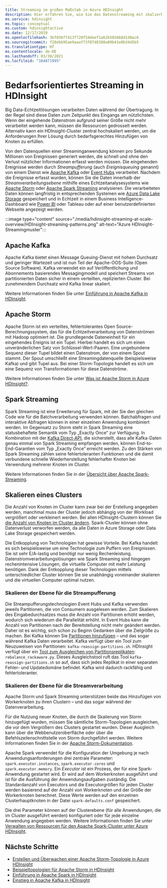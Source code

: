 ```yaml
---
title: Streaming im großen Maßstab in Azure HDInsight
description: Hier erfahren Sie, wie Sie das Datenstreaming mit skalierbaren Apache-Clustern in Azure HDInsight verwenden.
ms.service: hdinsight
ms.topic: conceptual
ms.custom: hdinsightactive
ms.date: 12/17/2019
ms.openlocfilehash: 3bf036ff413f720f54deef1a62b502668d1d8ac6
ms.sourcegitcommit: f28ebb95ae9aaaff3f87d8388a09b41e0b3445b5
ms.translationtype: HT
ms.contentlocale: de-DE
ms.lasthandoff: 03/30/2021
ms.locfileid: "104871995"
---
```

# <a name="streaming-at-scale-in-hdinsight"></a>Bedarfsorientiertes Streaming in HDInsight

Big Data-Echtzeitlösungen verarbeiten Daten während der Übertragung. In der Regel sind diese Daten zum Zeitpunkt des Eingangs am nützlichsten. Wenn der eingehende Datenstrom aufgrund seiner Größe nicht mehr verarbeitet werden kann, müssen die Ressourcen gedrosselt werden. Alternativ kann ein HDInsight-Cluster zentral hochskaliert werden, um die Anforderungen Ihrer Lösung durch bedarfsgerechtes Hinzufügen von Knoten zu erfüllen.

Von den Datenquellen einer Streaminganwendung können pro Sekunde Millionen von Ereignissen generiert werden, die schnell und ohne den Verlust nützlicher Informationen erfasst werden müssen. Die eingehenden Ereignisse werden durch *Streampufferung* (auch *Ereignisqueuing* genannt) von einem Dienst wie [Apache Kafka](kafka/apache-kafka-introduction.md) oder [Event Hubs](https://azure.microsoft.com/services/event-hubs/) verarbeitet. Nachdem die Ereignisse erfasst wurden, können Sie die Daten innerhalb der *Streamverarbeitungsebene* mithilfe eines Echtzeitanalysesystems wie [Apache Storm](storm/apache-storm-overview.md) oder [Apache Spark Streaming](spark/apache-spark-streaming-overview.md) analysieren. Die verarbeiteten Daten können langfristig in entsprechenden Systemen wie [Azure Data Lake Storage](https://azure.microsoft.com/services/storage/data-lake-storage/) gespeichert und in Echtzeit in einem Business Intelligence-Dashboard wie [Power BI](https://powerbi.microsoft.com) oder Tableau oder auf einer benutzerdefinierten Webseite angezeigt werden.

:::image type="content" source="./media/hdinsight-streaming-at-scale-overview/HDInsight-streaming-patterns.png" alt-text="Azure HDInsight-Streamingmuster":::

## <a name="apache-kafka"></a>Apache Kafka

Apache Kafka bietet einen Message Queuing-Dienst mit hohem Durchsatz und geringer Wartezeit und ist nun Teil der Apache-OOS-Suite (Open Source Software). Kafka verwendet ein auf Veröffentlichung und Abonnements basierendes Messagingmodell und speichert Streams von partitionierten Daten sicher in einem verteilten, replizierten Cluster. Bei zunehmendem Durchsatz wird Kafka linear skaliert.

Weitere Informationen finden Sie unter [Einführung in Apache Kafka in HDInsight](kafka/apache-kafka-introduction.md).

## <a name="apache-storm"></a>Apache Storm

Apache Storm ist ein verteiltes, fehlertolerantes Open Source-Berechnungssystem, das für die Echtzeitverarbeitung von Datenströmen mit Hadoop optimiert ist. Die grundlegende Dateneinheit für ein eingehendes Ereignis ist ein Tupel. Hierbei handelt es sich um einen unveränderlichen Satz von Schlüssel-Wert-Paaren. Eine ungebundene Sequenz dieser Tupel bildet einen Datenstrom, der von einem Spout stammt. Der Spout umschließt eine Streamingdatenquelle (beispielsweise Kafka) und gibt Tupel aus. Bei einer Storm-Topologie handelt es sich um eine Sequenz von Transformationen für diese Datenströme.

Weitere Informationen finden Sie unter [Was ist Apache Storm in Azure HDInsight?](storm/apache-storm-overview.md).

## <a name="spark-streaming"></a>Spark Streaming

Spark Streaming ist eine Erweiterung für Spark, mit der Sie den gleichen Code wie für die Batchverarbeitung verwenden können. Batchabfragen und interaktive Abfragen können in einer einzelnen Anwendung kombiniert werden. Im Gegensatz zu Storm steht in Spark Streaming eine statusbehaftete Semantik vom Typ „Exactly Once“ zur Verfügung. In Kombination mit der [Kafka Direct-API](https://spark.apache.org/docs/latest/streaming-kafka-integration.html), die sicherstellt, dass alle Kafka-Daten genau einmal von Spark Streaming empfangen werden, können End-to-End-Garantien vom Typ „Exactly Once“ erreicht werden. Zu den Stärken von Spark Streaming zählen seine fehlertoleranten Funktionen und die damit verbundene schnelle Wiederherstellung fehlerhafter Knoten bei Verwendung mehrerer Knoten im Cluster.

Weitere Informationen finden Sie in der [Übersicht über Apache Spark-Streaming](./spark/apache-spark-streaming-overview.md).

## <a name="scaling-a-cluster"></a>Skalieren eines Clusters

Die Anzahl von Knoten im Cluster kann zwar bei der Erstellung angegeben werden, manchmal muss der Cluster jedoch abhängig von der Workload vergrößert oder verkleinert werden. Bei allen HDInsight-Clustern können Sie [die Anzahl von Knoten im Cluster ändern](hdinsight-administer-use-portal-linux.md#scale-clusters). Spark-Cluster können ohne Datenverlust verworfen werden, da alle Daten in Azure Storage oder Data Lake Storage gespeichert werden.

Die Entkopplung von Technologien hat gewisse Vorteile. Bei Kafka handelt es sich beispielsweise um eine Technologie zum Puffern von Ereignissen. Sie ist sehr E/A-lastig und benötigt nur wenig Rechenleistung. Datenstromverarbeitungslösungen wie Spark Streaming sind hingegen rechenintensive Lösungen, die virtuelle Computer mit mehr Leistung benötigen. Dank der Entkopplung dieser Technologien mittels unterschiedlicher Cluster können Sie sie unabhängig voneinander skalieren und die virtuellen Computer optimal nutzen.

### <a name="scale-the-stream-buffering-layer"></a>Skalieren der Ebene für die Streampufferung

Die Streampufferungstechnologien Event Hubs und Kafka verwenden jeweils Partitionen, die von Consumern ausgelesen werden. Zum Skalieren des Eingabedurchsatzes muss die Anzahl von Partitionen erhöht werden, wodurch sich wiederum die Parallelität erhöht. In Event Hubs kann die Anzahl von Partitionen nach der Bereitstellung nicht mehr geändert werden. Daher ist es wichtig, sich schon zu Beginn Gedanken über die Zielgröße zu machen. Bei Kafka können Sie [Partitionen hinzufügen](https://kafka.apache.org/documentation.html#basic_ops_cluster_expansion) – und das sogar während Kafka Daten verarbeitet. Kafka verfügt über ein Tool zum Neuzuweisen von Partitionen: `kafka-reassign-partitions.sh`. HDInsight verfügt über ein [Tool zum Ausgleichen von Partitionsreplikaten](https://github.com/hdinsight/hdinsight-kafka-tools): `rebalance_rackaware.py`. Dieses Ausgleichstool ruft das Tool `kafka-reassign-partitions.sh` so auf, dass sich jedes Replikat in einer separaten Fehler- und Updatedomäne befindet. Kafka wird dadurch rackfähig und fehlertoleranter.

### <a name="scale-the-stream-processing-layer"></a>Skalieren der Ebene für die Streamverarbeitung

Apache Storm und Spark Streaming unterstützen beide das Hinzufügen von Workerknoten zu ihren Clustern – und das sogar während der Datenverarbeitung.

Für die Nutzung neuer Knoten, die durch die Skalierung von Storm hinzugefügt wurden, müssen Sie sämtliche Storm-Topologien ausgleichen, die vor dem Vergrößern des Clusters gestartet wurden. Dieser Ausgleich kann über die Webbenutzeroberfläche oder über die Befehlszeilenschnittstelle von Storm durchgeführt werden. Weitere Informationen finden Sie in der [Apache Storm-Dokumentation](https://storm.apache.org/documentation/Understanding-the-parallelism-of-a-Storm-topology.html).

Apache Spark verwendet für die Konfiguration der Umgebung je nach Anwendungsanforderungen drei zentrale Parameter: `spark.executor.instances`, `spark.executor.cores` und `spark.executor.memory`. Ein *Executor* ist ein Prozess, der für eine Spark-Anwendung gestartet wird. Er wird auf dem Workerknoten ausgeführt und ist für die Ausführung der Anwendungsaufgaben zuständig. Die Standardanzahl von Executors und die Executorgrößen für jeden Cluster werden basierend auf der Anzahl von Workerknoten und der Größe der Workerknoten berechnet. Diese Werte werden auf den einzelnen Clusterhauptknoten in der Datei `spark-defaults.conf` gespeichert.

Die drei Parameter können auf der Clusterebene (für alle Anwendungen, die im Cluster ausgeführt werden) konfiguriert oder für jede einzelne Anwendung angegeben werden. Weitere Informationen finden Sie unter [Verwalten von Ressourcen für den Apache Spark-Cluster unter Azure HDInsight](spark/apache-spark-resource-manager.md).

## <a name="next-steps"></a>Nächste Schritte

* [Erstellen und Überwachen einer Apache Storm-Topologie in Azure HDInsight](storm/apache-storm-quickstart.md)
* [Beispieltopologien für Apache Storm in HDInsight](storm/apache-storm-example-topology.md)
* [Einführung in Apache Spark in HDInsight](spark/apache-spark-overview.md)
* [Einstieg in Apache Kafka in HDInsight](kafka/apache-kafka-get-started.md)